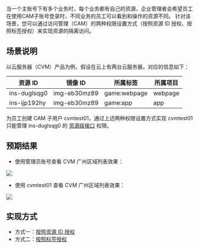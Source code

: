 当一个主账号下有多个业务时，每个业务都有自己的资源，企业管理者会希望员工在使用CAM子账号登录时，不同业务的员工可以看到和操作的资源不同。
针对该场景，您可以通过访问管理（CAM）的两种权限设置方式（按照资源 ID 授权、按照标签授权）来实现资源的隔离访问。

## 场景说明
以云服务器（CVM）产品为例，假设在云上有两台云服务器，对应的信息如下：

| 资源 ID       | 镜像 ID       | 所属标签     | 所属项目 |
| ------------ | ------------ | ------------ | -------- |
| ins-duglsqg0 | img-eb30mz89 | game:webpage | webpage  |
| ins-ijp192hy | img-eb30mz89 | game:app     | app      |

为员工创建 CAM 子用户 cvmtest01，通过上述两种权限设置方式实现 cvmtest01 只能管理 ins-duglsqg0 的 [资源级接口](考https://cloud.tencent.com/document/product/598/69910) 权限。

## 预期结果
- 使用管理员账号查看 CVM 广州区域列表效果： 
<img src="https://qcloudimg.tencent-cloud.cn/raw/67311126ff6338eafc245ab2460fe6e5.png">                 

- 使用 cvmtest01 查看 CVM 广州区域列表效果：
<img src="https://qcloudimg.tencent-cloud.cn/raw/f52e729bf9fb570f08d240b8a157b761.png">     


## 实现方式
- 方式一：[按照资源 ID 授权](https://cloud.tencent.com/document/product/598/74183)
- 方式二：[按照标签授权](https://cloud.tencent.com/document/product/598/74184)
